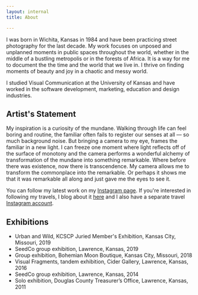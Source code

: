 ```yaml
---
layout: internal
title: About

---
```

I was born in Wichita, Kansas in 1984 and have been practicing street photography for the last decade. My work focuses on unposed and unplanned moments in public spaces throughout the world, whether in the middle of a bustling metropolis or in the forests of Africa. It is a way for me to document the the time and the world that we live in. I thrive on finding moments of beauty and joy in a chaotic and messy world.

I studied Visual Communication at the University of Kansas and have worked in the software development, marketing, education and design industries.

## Artist's Statement

My inspiration is a curiosity of the mundane. Walking through life can feel boring and routine, the familiar often fails to register our senses at all — so much background noise. But bringing a camera to my eye, frames the familiar in a new light. I can freeze one moment where light reflects off of the surface of monotony and the camera performs a wonderful alchemy of transformation of the mundane into something remarkable. Where before there was existence, now there is transcendence. My camera allows me to transform the commonplace into the remarkable. Or perhaps it shows me that it was remarkable all along and just gave me the eyes to see it.

You can follow my latest work on my [Instagram page](). If you're interested in following my travels, I blog about it [here](http://www.desirepath.life) and I also have a separate travel [Instagram account](http://www.instagram.com/desirepathlife).

## Exhibitions
<ul>
  <li>Urban and Wild, KCSCP Juried Member's Exhibition, Kansas City, Missouri, 2019</li>
  <li>SeedCo group exhibition, Lawrence, Kansas, 2019</li>
  <li>Group exhibition, Bohemian Moon Boutique, Kansas City, Missouri, 2018</li>
  <li>Visual Fragments, tandem exhibition, Cider Gallery, Lawrence, Kansas, 2016</li>
  <li>SeedCo group exhibition, Lawrence, Kansas, 2014</li>
  <li>Solo exhibition, Douglas County Treasurer’s Office, Lawrence, Kansas, 2011</li>
</ul>
